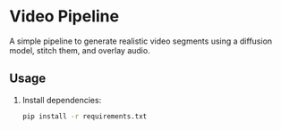 # Video Pipeline

A simple pipeline to generate realistic video segments using a diffusion model, stitch them, and overlay audio.

## Usage

1. Install dependencies:
   ```bash
   pip install -r requirements.txt
